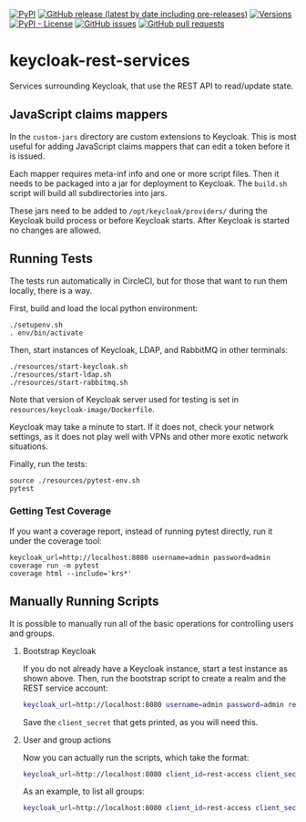 <!--- Top of README Badges (automated) --->
[![PyPI](https://img.shields.io/pypi/v/wipac-keycloak-rest-services)](https://pypi.org/project/wipac-keycloak-rest-services/) [![GitHub release (latest by date including pre-releases)](https://img.shields.io/github/v/release/WIPACrepo/keycloak-rest-services?include_prereleases)](https://github.com/WIPACrepo/keycloak-rest-services/) [![Versions](https://img.shields.io/pypi/pyversions/wipac-keycloak-rest-services.svg)](https://pypi.org/project/wipac-keycloak-rest-services) [![PyPI - License](https://img.shields.io/pypi/l/wipac-keycloak-rest-services)](https://github.com/WIPACrepo/keycloak-rest-services/blob/master/LICENSE) [![GitHub issues](https://img.shields.io/github/issues/WIPACrepo/keycloak-rest-services)](https://github.com/WIPACrepo/keycloak-rest-services/issues?q=is%3Aissue+sort%3Aupdated-desc+is%3Aopen) [![GitHub pull requests](https://img.shields.io/github/issues-pr/WIPACrepo/keycloak-rest-services)](https://github.com/WIPACrepo/keycloak-rest-services/pulls?q=is%3Apr+sort%3Aupdated-desc+is%3Aopen)
<!--- End of README Badges (automated) --->
# keycloak-rest-services
Services surrounding Keycloak, that use the REST API to read/update state.

## JavaScript claims mappers

In the `custom-jars` directory are custom extensions to Keycloak. This is most useful
for adding JavaScript claims mappers that can edit a token before it is issued.

Each mapper requires meta-inf info and one or more script files. Then it needs to be
packaged into a jar for deployment to Keycloak. The `build.sh` script will build
all subdirectories into jars.

These jars need to be added to `/opt/keycloak/providers/` during the Keycloak build
process or before Keycloak starts. After Keycloak is started no changes are allowed.

## Running Tests

The tests run automatically in CircleCI, but for those that want to run them
locally, there is a way.

First, build and load the local python environment:

    ./setupenv.sh
    . env/bin/activate

Then, start instances of Keycloak, LDAP, and RabbitMQ in other terminals:

    ./resources/start-keycloak.sh
    ./resources/start-ldap.sh
    ./resources/start-rabbitmq.sh

Note that version of Keycloak server used for testing is set in `resources/keycloak-image/Dockerfile`.

Keycloak may take a minute to start. If it does not, check your network settings,
as it does not play well with VPNs and other more exotic network situations.

Finally, run the tests:

    source ./resources/pytest-env.sh
    pytest

### Getting Test Coverage

If you want a coverage report, instead of running pytest directly, run it
under the coverage tool:

    keycloak_url=http://localhost:8080 username=admin password=admin coverage run -m pytest
    coverage html --include='krs*'

## Manually Running Scripts

It is possible to manually run all of the basic operations for controlling users
and groups.

1. Bootstrap Keycloak

    If you do not already have a Keycloak instance, start a test instance as shown above.
    Then, run the bootstrap script to create a realm and the REST service account:

    ```bash
    keycloak_url=http://localhost:8080 username=admin password=admin realm=test python3 -m krs.bootstrap
    ```

    Save the `client_secret` that gets printed, as you will need this.

2. User and group actions

    Now you can actually run the scripts, which take the format:

    ```bash
    keycloak_url=http://localhost:8080 client_id=rest-access client_secret=<SECRET> realm=test python -m krs.<SCRIPT> <ARGS>
    ```

    As an example, to list all groups:

    ```bash
    keycloak_url=http://localhost:8080 client_id=rest-access client_secret=<SECRET> realm=test python -m krs.groups list
    ```

